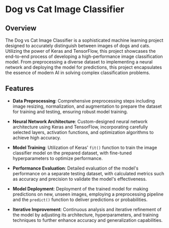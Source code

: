 # Dog vs Cat Image Classifier

## Overview
The Dog vs Cat Image Classifier is a sophisticated machine learning project designed to accurately distinguish between images of dogs and cats. Utilizing the power of Keras and TensorFlow, this project showcases the end-to-end process of developing a high-performance image classification model. From preprocessing a diverse dataset to implementing a neural network and deploying the model for predictions, this project encapsulates the essence of modern AI in solving complex classification problems.

## Features

- **Data Preprocessing**: Comprehensive preprocessing steps including image resizing, normalization, and augmentation to prepare the dataset for training and testing, ensuring robust model training.

- **Neural Network Architecture**: Custom-designed neural network architecture using Keras and TensorFlow, incorporating carefully selected layers, activation functions, and optimization algorithms to achieve high accuracy.

- **Model Training**: Utilization of Keras' `fit()` function to train the image classifier model on the prepared dataset, with fine-tuned hyperparameters to optimize performance.

- **Performance Evaluation**: Detailed evaluation of the model's performance on a separate testing dataset, with calculated metrics such as accuracy and precision to validate the model's effectiveness.

- **Model Deployment**: Deployment of the trained model for making predictions on new, unseen images, employing a preprocessing pipeline and the `predict()` function to deliver predictions or probabilities.

- **Iterative Improvement**: Continuous analysis and iterative refinement of the model by adjusting its architecture, hyperparameters, and training techniques to further enhance accuracy and generalization capabilities.

